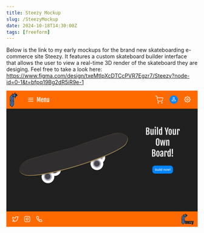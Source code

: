 ```yaml
---
title: Steezy Mockup
slug: /SteezyMockup
date: 2024-10-18T14:30:00Z
tags: [freeform]
---
```


Below is the link to my early mockups for the brand new skateboarding e-commerce site Steezy. It features a custom skateboard builder interface that allows the user to view a 
real-time 3D render of the skateboard they are desiging. Feel free to take a look here: https://www.figma.com/design/txeMtlpXcDTCcPVR7Egzr7/Steezy?node-id=0-1&t=bfpq19Bg2dR5iR9e-1

![homepage](Homepage.png)